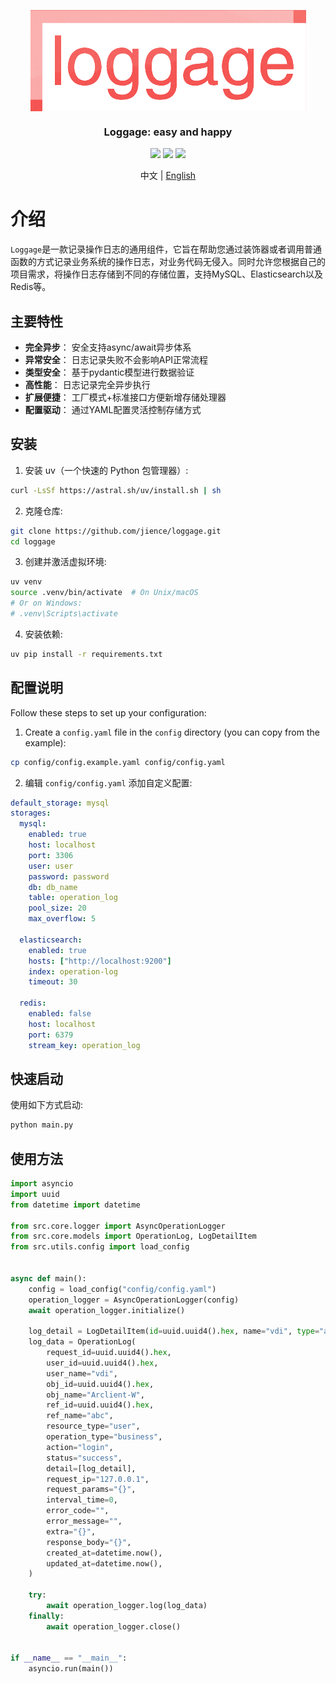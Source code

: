 <a name="readme-top"></a>

<div align="center">
  <img src="./loggage.png" align="center" width="441" alt="Project icon">
  <h3 align="center">Loggage: easy and happy</h3>
</div>

<div align="center">
  <img src="https://img.shields.io/badge/uv-32173c?logo=uv&logoColor=fff">
  <img src="https://img.shields.io/badge/Ruff-6340ac?logo=Ruff&logoColor=fff">
  <img src="https://img.shields.io/badge/Python-3.10-34D058">
  <p align="center">
    中文 | <a href="README.md">English</a>
  </p>
</div>

# 介绍

`Loggage`是一款记录操作日志的通用组件，它旨在帮助您通过装饰器或者调用普通函数的方式记录业务系统的操作日志，对业务代码无侵入。同时允许您根据自己的项目需求，将操作日志存储到不同的存储位置，支持MySQL、Elasticsearch以及Redis等。

## 主要特性

- **完全异步**： 安全支持async/await异步体系
- **异常安全**： 日志记录失败不会影响API正常流程
- **类型安全**： 基于pydantic模型进行数据验证
- **高性能**： 日志记录完全异步执行
- **扩展便捷**： 工厂模式+标准接口方便新增存储处理器
- **配置驱动**： 通过YAML配置灵活控制存储方式

## 安装

1. 安装 uv（一个快速的 Python 包管理器）:

```bash
curl -LsSf https://astral.sh/uv/install.sh | sh
```

2. 克隆仓库:

```bash
git clone https://github.com/jience/loggage.git
cd loggage
```

3. 创建并激活虚拟环境:

```bash
uv venv
source .venv/bin/activate  # On Unix/macOS
# Or on Windows:
# .venv\Scripts\activate
```

4. 安装依赖:

```bash
uv pip install -r requirements.txt
```

## 配置说明

Follow these steps to set up your configuration:

1. Create a `config.yaml` file in the `config` directory (you can copy from the example):

```bash
cp config/config.example.yaml config/config.yaml
```

2. 编辑 `config/config.yaml` 添加自定义配置:

```yaml
default_storage: mysql
storages:
  mysql:
    enabled: true
    host: localhost
    port: 3306
    user: user
    password: password
    db: db_name
    table: operation_log
    pool_size: 20
    max_overflow: 5

  elasticsearch:
    enabled: true
    hosts: ["http://localhost:9200"]
    index: operation-log
    timeout: 30

  redis:
    enabled: false
    host: localhost
    port: 6379
    stream_key: operation_log
```

## 快速启动

使用如下方式启动:

```bash
python main.py
```

## 使用方法

```python
import asyncio
import uuid
from datetime import datetime

from src.core.logger import AsyncOperationLogger
from src.core.models import OperationLog, LogDetailItem
from src.utils.config import load_config


async def main():
    config = load_config("config/config.yaml")
    operation_logger = AsyncOperationLogger(config)
    await operation_logger.initialize()

    log_detail = LogDetailItem(id=uuid.uuid4().hex, name="vdi", type="admin")
    log_data = OperationLog(
        request_id=uuid.uuid4().hex,
        user_id=uuid.uuid4().hex,
        user_name="vdi",
        obj_id=uuid.uuid4().hex,
        obj_name="Arclient-W",
        ref_id=uuid.uuid4().hex,
        ref_name="abc",
        resource_type="user",
        operation_type="business",
        action="login",
        status="success",
        detail=[log_detail],
        request_ip="127.0.0.1",
        request_params="{}",
        interval_time=0,
        error_code="",
        error_message="",
        extra="{}",
        response_body="{}",
        created_at=datetime.now(),
        updated_at=datetime.now(),
    )

    try:
        await operation_logger.log(log_data)
    finally:
        await operation_logger.close()


if __name__ == "__main__":
    asyncio.run(main())
```